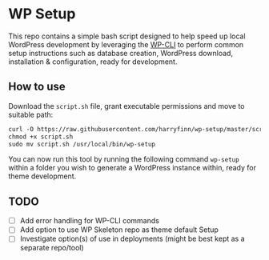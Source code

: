 # WP Setup

This repo contains a simple bash script designed to help speed up local
WordPress development by leveraging the [WP-CLI](https://wp-cli.org) to perform
common setup instructions such as database creation, WordPress download,
installation & configuration, ready for development.

## How to use

Download the `script.sh` file, grant executable permissions and move to suitable
path:

```txt
curl -O https://raw.githubusercontent.com/harryfinn/wp-setup/master/script.sh
chmod +x script.sh
sudo mv script.sh /usr/local/bin/wp-setup
```

You can now run this tool by running the following command `wp-setup` within
a folder you wish to generate a WordPress instance within, ready for theme
development.

## TODO

- [ ] Add error handling for WP-CLI commands
- [ ] Add option to use WP Skeleton repo as theme default Setup
- [ ] Investigate option(s) of use in deployments (might be best kept as a
  separate repo/tool)
